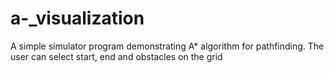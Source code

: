 # a-_visualization
A simple simulator program demonstrating A* algorithm for pathfinding. The user can select start, end and obstacles on the grid
